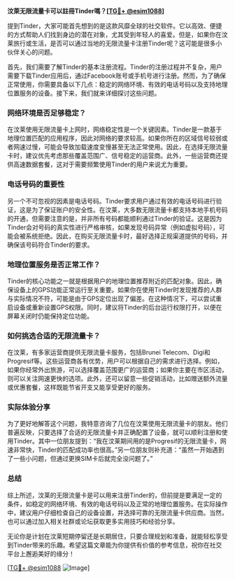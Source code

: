 **汶萊无限流量卡可以註冊Tinder嗎？[[TG💪+ @esim1088](https://t.me/s/esim1088)]**

提到Tinder，大家可能首先想到的是这款风靡全球的社交软件。它以高效、便捷的方式帮助人们找到身边的潜在对象，尤其受到年轻人的喜爱。但是，如果你在汶莱旅行或生活，是否可以通过当地的无限流量卡注册Tinder呢？这可能是很多小伙伴关心的问题。

首先，我们需要了解Tinder的基本注册流程。Tinder的注册过程并不复杂，用户需要下载Tinder应用后，通过Facebook账号或手机号进行注册。然而，为了确保正常使用，你需要具备以下几点：稳定的网络环境、有效的电话号码以及支持地理位置服务的设备。接下来，我们就来详细探讨这些问题。

### 网络环境是否足够稳定？

在汶莱使用无限流量卡上网时，网络稳定性是一个关键因素。Tinder是一款基于地理位置匹配的应用程序，因此对网络的要求较高。如果你所在的区域信号较弱或者网速过慢，可能会导致加载速度变慢甚至无法正常使用。因此，在选择无限流量卡时，建议优先考虑那些覆盖范围广、信号稳定的运营商。此外，一些运营商还提供高速数据套餐，这对于需要频繁使用Tinder的用户来说尤为重要。

### 电话号码的重要性

另一个不可忽视的因素是电话号码。Tinder要求用户通过有效的电话号码进行验证，这是为了保证账户的安全性。在汶莱，大多数无限流量卡都支持本地手机号码的开通，但需要注意的是，并非所有号码都能顺利通过Tinder的验证。这是因为Tinder会对号码的真实性进行严格审核，如果发现号码异常（例如虚拟号码），可能会被系统拒绝。因此，在购买无限流量卡时，最好选择正规渠道提供的号码，并确保该号码符合Tinder的要求。

### 地理位置服务是否正常工作？

Tinder的核心功能之一就是根据用户的地理位置推荐附近的匹配对象。因此，确保设备上的GPS功能正常运行至关重要。如果你在使用Tinder时发现推荐的人群与实际情况不符，可能是由于GPS定位出现了偏差。在这种情况下，可以尝试重启设备或重新设置GPS权限。同时，建议将Tinder的后台运行权限打开，以便在屏幕关闭时仍能保持定位功能。

### 如何挑选合适的无限流量卡？

在汶莱，有多家运营商提供无限流量卡服务，包括Brunei Telecom、Digi和Progresif等。这些运营商各有优势，用户可以根据自己的需求进行选择。例如，如果你经常外出旅游，可以选择覆盖范围更广的运营商；如果你主要在市区活动，则可以关注网速更快的选项。此外，还可以留意一些促销活动，比如赠送额外流量或优惠套餐，这样既能节省开支又能享受更好的服务。

### 实际体验分享

为了更好地解答这个问题，我特意咨询了几位在汶莱使用无限流量卡的朋友。他们普遍反映，只要选择了合适的无限流量卡并正确配置了设备，就可以顺利注册和使用Tinder。其中一位朋友提到：“我在汶莱期间用的是Progresif的无限流量卡，网速非常快，Tinder的匹配成功率也很高。”另一位朋友则补充道：“虽然一开始遇到了一些小问题，但通过更换SIM卡后就完全没问题了。”

### 总结

综上所述，汶莱的无限流量卡是可以用来注册Tinder的，但前提是要满足一定的条件，如稳定的网络环境、有效的电话号码以及正常的地理位置服务。在实际操作中，建议用户仔细检查自己的设备设置，并选择可靠的无限流量卡供应商。当然，也可以通过加入相关社群或论坛获取更多实用技巧和经验分享。

无论你是计划在汶莱短期停留还是长期居住，只要合理规划和准备，就能轻松享受到Tinder带来的乐趣。希望这篇文章能为你提供有价值的参考信息，祝你在社交平台上邂逅美好的缘分！

[[TG💪+ @esim1088](https://t.me/s/esim1088) ![Image](https://i.postimg.cc/4NQfJmqS/Snipaste-2025-05-13-00-14-12.png)]